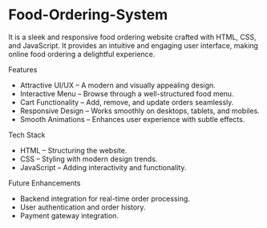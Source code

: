  
# Food-Ordering-System

It is a sleek and responsive food ordering website crafted with HTML, CSS, and JavaScript. It provides an intuitive and engaging user interface, making online food ordering a delightful experience.  

Features  
- Attractive UI/UX – A modern and visually appealing design.  
- Interactive Menu – Browse through a well-structured food menu.  
- Cart Functionality – Add, remove, and update orders seamlessly.  
- Responsive Design – Works smoothly on desktops, tablets, and mobiles.  
- Smooth Animations – Enhances user experience with subtle effects.  

Tech Stack  
- HTML – Structuring the website.  
- CSS – Styling with modern design trends.  
- JavaScript – Adding interactivity and functionality.  

Future Enhancements  
- Backend integration for real-time order processing.  
- User authentication and order history.  
- Payment gateway integration.  

